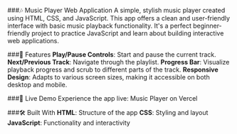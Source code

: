 ###🎶 Music Player Web Application
A simple, stylish music player created using HTML, CSS, and JavaScript. This app offers a clean and user-friendly interface with basic music playback functionality. It's a perfect beginner-friendly project to practice JavaScript and learn about building interactive web applications.

###🌟 Features
**Play/Pause Controls**: Start and pause the current track.
**Next/Previous Track**: Navigate through the playlist.
**Progress Bar**: Visualize playback progress and scrub to different parts of the track.
**Responsive Design**: Adapts to various screen sizes, making it accessible on both desktop and mobile.

###🚀 Live Demo
Experience the app live: Music Player on Vercel

###🛠️ Built With
**HTML**: Structure of the app
**CSS**: Styling and layout
**JavaScript**: Functionality and interactivity
